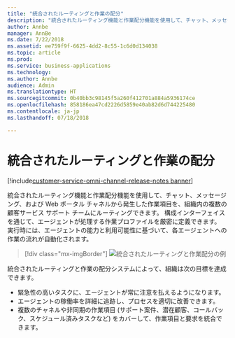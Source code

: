 ```yaml
---
title: "統合されたルーティングと作業の配分"
description: "統合されたルーティング機能と作業配分機能を使用して、チャット、メッセージング、および Web ポータル チャネルから発生した作業項目を、組織内の複数の顧客サービス サポート チームにルーティングできます。"
author: Annbe
manager: AnnBe
ms.date: 7/22/2018
ms.assetid: ee759f9f-6625-4dd2-8c55-1c6d0d134038
ms.topic: article
ms.prod: 
ms.service: business-applications
ms.technology: 
ms.author: Annbe
audience: Admin
ms.translationtype: HT
ms.sourcegitcommit: 0b40bb3c98145f5a260f412701a884a5936174ce
ms.openlocfilehash: 858186ea47cd2226d5859e40ab82d6d744225480
ms.contentlocale: ja-jp
ms.lasthandoff: 07/18/2018

---
```


#  <a name="unified-routing-and-work-distribution"></a>統合されたルーティングと作業の配分 

[!include[customer-service-omni-channel-release-notes banner](../../includes/customer-service-omni-channel-release-notes.md)]



統合されたルーティング機能と作業配分機能を使用して、チャット、メッセージング、および Web ポータル チャネルから発生した作業項目を、組織内の複数の顧客サービス サポート チームにルーティングできます。 構成インターフェイスを通じて、エージェントが処理する作業プロファイルを厳密に定義できます。 実行時には、エージェントの能力と利用可能性に基づいて、各エージェントへの作業の流れが自動化されます。

> [!div class="mx-imgBorder"]
> ![](media/unified-routing-work-distribution-1.png "統合されたルーティングと作業配分の例")
<!-- picture -->


統合されたルーティングと作業の配分システムによって、組織は次の目標を達成できます。

-   緊急性の高いタスクに、エージェントが常に注意を払えるようになります。
-   エージェントの稼働率を詳細に追跡し、プロセスを適切に改善できます。
-   複数のチャネルや非同期の作業項目 (サポート案件、潜在顧客、コールバック、スケジュール済みタスクなど) をカバーして、作業項目と要求を統合できます。

